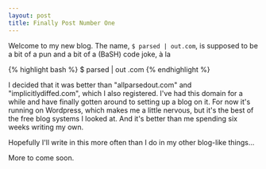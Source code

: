 ```yaml
---
layout: post
title: Finally Post Number One
---
```


Welcome to my new blog. The name, `$ parsed | out.com`, is supposed to be a
bit of a pun and a bit of a (BaSH) code joke, &agrave; la

{% highlight bash %}
$  parsed | out
.com
{% endhighlight %}

I decided that it was better than "allparsedout.com" and
"implicitlydiffed.com", which I also registered. I've had this domain for a
while and have finally gotten around to setting up a blog on it. For now it's
running on Wordpress, which makes me a little nervous, but it's the best of
the free blog systems I looked at. And it's better than me spending six weeks
writing my own.

Hopefully I'll write in this more often than I do in my other blog-like
things...

More to come soon.